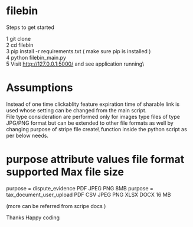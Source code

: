 # filebin

Steps to get started

1 git clone\
2 cd filebin\
3 pip install -r requirements.txt ( make sure pip is installed )\
4 python filebin_main.py\
5 Visit http://127.0.0.1:5000/ and see application running\


# Assumptions
Instead of one time clickablity feature expiration time of sharable link is used whose setting can be changed from the main script.\
File type consideration are performed only for images type files of type JPG/PNG format but can be extended to other file formats as well by changing purpose of stripe file create\ 
function inside the python script as per below needs.
# purpose attribute values                      file format supported                     Max file size
purpose  = dispute_evidence                    PDF JPEG PNG                                8MB
purpose = tax_document_user_upload            PDF CSV JPEG PNG XLSX DOCX                  16 MB

(more can be referred from scripe docs )

Thanks 
Happy coding 


